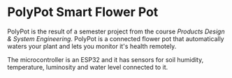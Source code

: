 # PolyPot Smart Flower Pot

PolyPot is the result of a semester project from the course *Products Design & System Engineering*.
PolyPot is a connected flower pot that automatically waters your plant and lets you monitor it's health remotely.

The microcontroller is an ESP32 and it has sensors for soil humidity, temperature, luminosity and water level connected to it.
